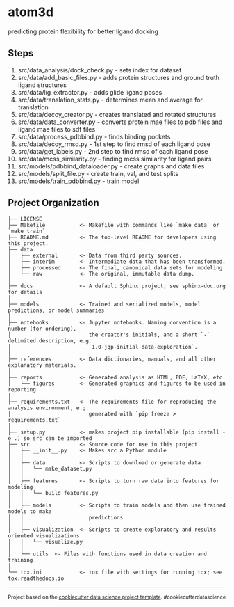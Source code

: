 atom3d
==============================

predicting protein flexibility for better ligand docking

Steps
------------

1. src/data_analysis/dock_check.py - sets index for dataset
2. src/data/add_basic_files.py - adds protein structures and ground truth ligand structures
3. src/data/lig_extractor.py - adds glide ligand poses
4. src/data/translation_stats.py - determines mean and average for translation 
5. src/data/decoy_creator.py - creates translated and rotated structures
6. src/data/data_converter.py - converts protein mae files to pdb files and ligand mae files to sdf files
7. src/data/process_pdbbind.py - finds binding pockets
8. src/data/decoy_rmsd.py - 1st step to find rmsd of each ligand pose
9. src/data/get_labels.py - 2nd step to find rmsd of each ligand pose
10. src/data/mcss_similarity.py - finding mcss similarity for ligand pairs
11. src/models/pdbbind_dataloader.py - create graphs and data files
12. src/models/split_file.py - create train, val, and test splits
13. src/models/train_pdbbind.py - train model

Project Organization
------------

    ├── LICENSE
    ├── Makefile           <- Makefile with commands like `make data` or `make train`
    ├── README.md          <- The top-level README for developers using this project.
    ├── data
    │   ├── external       <- Data from third party sources.
    │   ├── interim        <- Intermediate data that has been transformed.
    │   ├── processed      <- The final, canonical data sets for modeling.
    │   └── raw            <- The original, immutable data dump.
    │
    ├── docs               <- A default Sphinx project; see sphinx-doc.org for details
    │
    ├── models             <- Trained and serialized models, model predictions, or model summaries
    │
    ├── notebooks          <- Jupyter notebooks. Naming convention is a number (for ordering),
    │                         the creator's initials, and a short `-` delimited description, e.g.
    │                         `1.0-jqp-initial-data-exploration`.
    │
    ├── references         <- Data dictionaries, manuals, and all other explanatory materials.
    │
    ├── reports            <- Generated analysis as HTML, PDF, LaTeX, etc.
    │   └── figures        <- Generated graphics and figures to be used in reporting
    │
    ├── requirements.txt   <- The requirements file for reproducing the analysis environment, e.g.
    │                         generated with `pip freeze > requirements.txt`
    │
    ├── setup.py           <- makes project pip installable (pip install -e .) so src can be imported
    ├── src                <- Source code for use in this project.
    │   ├── __init__.py    <- Makes src a Python module
    │   │
    │   ├── data           <- Scripts to download or generate data
    │   │   └── make_dataset.py
    │   │
    │   ├── features       <- Scripts to turn raw data into features for modeling
    │   │   └── build_features.py
    │   │
    │   ├── models         <- Scripts to train models and then use trained models to make
    │   │                     predictions
    │   │
    │   ├── visualization  <- Scripts to create exploratory and results oriented visualizations
    │   |   └── visualize.py
    │   │  
    │   └── utils  <- Files with functions used in data creation and training
    │
    └── tox.ini            <- tox file with settings for running tox; see tox.readthedocs.io


--------

<p><small>Project based on the <a target="_blank" href="https://drivendata.github.io/cookiecutter-data-science/">cookiecutter data science project template</a>. #cookiecutterdatascience</small></p>
